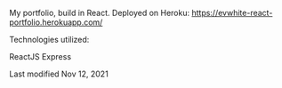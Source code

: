 My portfolio, build in React. Deployed on Heroku: https://evwhite-react-portfolio.herokuapp.com/ 

Technologies utilized: 

ReactJS
Express

Last modified Nov 12, 2021